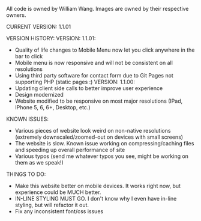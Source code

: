 All code is owned by William Wang. Images are owned by their respective owners.

CURRENT VERSION: 1.1.01

VERSION HISTORY:
  VERSION: 1.1.01:
  - Quality of life changes to Mobile Menu now let you click anywhere in the bar to click
  - Mobile menu is now responsive and will not be consistent on all resolutions
  - Using third party software for contact form due to Git Pages not supporting PHP (static pages :\) 
  VERSION: 1.1.00:
  - Updating client side calls to better improve user experience
  - Design modernized 
  - Website modified to be responsive on most major resolutions (IPad, IPhone 5, 6, 6+, Desktop, etc.)

KNOWN ISSUES:
- Various pieces of website look weird on non-native resolutions (extremely downscaled/zoomed-out on devices with small screens)
- The website is slow. Known issue working on compressing/caching files and speeding up overall performance of site
- Various typos (send me whatever typos you see, might be working on them as we speak!)

THINGS TO DO:
- Make this website better on mobile devices. It works right now, but experience could be MUCH better. 
- IN-LINE STYLING MUST GO. I don't know why I even have in-line styling, but will refactor it out.
- Fix any inconsistent font/css issues
